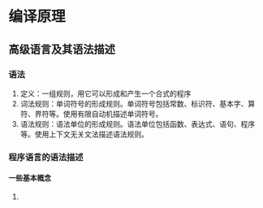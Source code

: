 # 编译原理





## 高级语言及其语法描述

### 语法

1. 定义：一组规则，用它可以形成和产生一个合式的程序
2. 词法规则：单词符号的形成规则。单词符号包括常数、标识符、基本字、算符、界符等。使用有限自动机描述单词符号。
3. 语法规则：语法单位的形成规则。语法单位包括函数、表达式、语句、程序等。使用上下文无关文法描述语法规则。

### 程序语言的语法描述

#### 一些基本概念

1. 